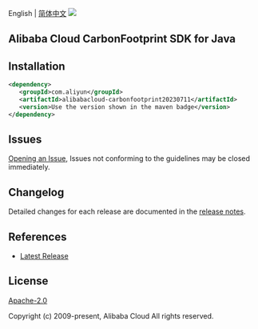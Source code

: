 English | [简体中文](README-CN.md)
![](https://aliyunsdk-pages.alicdn.com/icons/AlibabaCloud.svg)

## Alibaba Cloud CarbonFootprint SDK for Java

## Installation

```xml
<dependency>
   <groupId>com.aliyun</groupId>
   <artifactId>alibabacloud-carbonfootprint20230711</artifactId>
   <version>Use the version shown in the maven badge</version>
</dependency>
```

## Issues
[Opening an Issue](https://github.com/aliyun/alibabacloud-java-async-sdk/issues/new), Issues not conforming to the guidelines may be closed immediately.

## Changelog
Detailed changes for each release are documented in the [release notes](./ChangeLog.txt).

## References
* [Latest Release](https://github.com/aliyun/alibabacloud-async-java-sdk/)

## License
[Apache-2.0](http://www.apache.org/licenses/LICENSE-2.0)

Copyright (c) 2009-present, Alibaba Cloud All rights reserved.